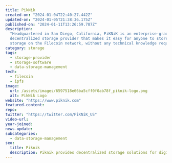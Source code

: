 ```yaml
---
title: PikNik
created-on: "2024-01-04T22:40:27.442Z"
updated-on: "2024-01-05T21:38:36.175Z"
published-on: "2024-01-11T13:26:59.787Z"
description:
  "Headquartered in San Diego, California, PiKNiK is an enterprise-grade
  decentralized storage provider that makes it easy for anyone to store and provide
  storage on the Filecoin network, without any technical knowledge required."
category: storage
tags:
  - storage-provider
  - storage-software
  - data-storage-management
tech:
  - filecoin
  - ipfs
image:
  url: /assets/images/6597518e66ba5cff0f0ab78f_piknik-logo.png
  alt: PikNik Logo
website: "https://www.piknik.com"
featured-content:
repo:
twitter: "https://twitter.com/PiKNiK_US"
video-url:
year-joined:
news-update:
subcategories:
  - data-storage-management
seo:
  title: Piknik
  description: Piknik provides decentralized storage solutions for digital media.
---
```

